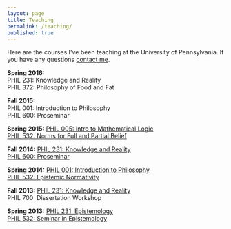 ```yaml
---
layout: page
title: Teaching
permalink: /teaching/
published: true
---
```


Here are the courses I've been teaching at the University of Pennsylvania. If you have any questions [contact me](http://www.danieljsinger.com/#contact).

**Spring 2016:**  
PHIL 231: Knowledge and Reality  
PHIL 372: Philosophy of Food and Fat  

**Fall 2015:**  
PHIL 001: Introduction to Philosophy  
PHIL 600: Proseminar  

**Spring 2015:**
[PHIL 005: Intro to Mathematical Logic](https://www.dropbox.com/s/hjiryurubsa9lok/PHIL%20005%20Syllabus.pdf?dl=0)  
[PHIL 532: Norms for Full and Partial Belief](https://canvas.upenn.edu/courses/1265323/assignments/syllabus)  

**Fall 2014:**
[PHIL 231: Knowledge and Reality](https://canvas.upenn.edu/courses/1253178)  
[PHIL 600: Proseminar](https://canvas.upenn.edu/courses/1253180)  

**Spring 2014:**
[PHIL 001: Introduction to Philosophy](https://upenn.instructure.com/courses/1205840)  
[PHIL 532: Epistemic Normativity](https://upenn.instructure.com/courses/1205847)  

**Fall 2013:**
[PHIL 231: Knowledge and Reality](https://upenn.instructure.com/courses/1138656)  
PHIL 700: Dissertation Workshop  

**Spring 2013:**
[PHIL 231: Epistemology](https://upenn.instructure.com/courses/954128)  
[PHIL 532: Seminar in Epistemology](http://www.danieljsinger.com/teaching/KAILSyllabus.pdf)  


